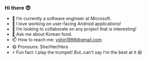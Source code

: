 ### Hi there 😎

- 🔭 I’m currently a software engineer at Microsoft.
- 🌱 I love working on user-facing Android applications!
- 👯 I’m looking to collaborate on any project that is interesting!
- 💬 Ask me about Korean food.
- 📫 How to reach me: yshin1999@gmail.com
- 😄 Pronouns: She/Her/Hers
- ⚡ Fun fact: I play the trumpet! But..can't say I'm the best at it 😆
